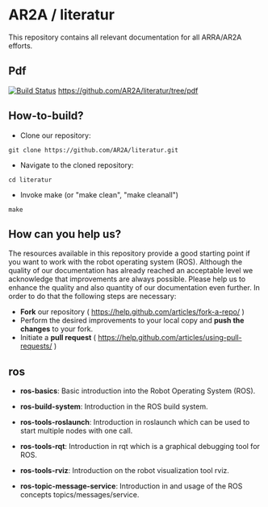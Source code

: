 # AR2A / literatur
This repository contains all relevant documentation for all ARRA/AR2A efforts.

## Pdf
[![Build Status](https://travis-ci.org/ar2a/literatur.svg?branch=master)](https://travis-ci.org/AR2A/literatur)  https://github.com/AR2A/literatur/tree/pdf


## How-to-build?
* Clone our repository:
```
git clone https://github.com/AR2A/literatur.git
```
* Navigate to the cloned repository:
```
cd literatur
```
* Invoke make (or "make clean", "make cleanall")
```
make
```

## How can you help us?
The resources available in this repository provide a good starting point if you want to work with the robot operating system (ROS). Although the quality of our documentation has already reached an acceptable level we acknowledge that improvements are always possible. Please help us to enhance the quality and also quantity of our documentation even further. In order to do that the following steps are necessary:
* **Fork** our repository ( https://help.github.com/articles/fork-a-repo/ )
* Perform the desired improvements to your local copy and **push the changes** to your fork.
* Initiate a **pull request** ( https://help.github.com/articles/using-pull-requests/ )

## ros
* **ros-basics**: Basic introduction into the Robot Operating System (ROS).

* **ros-build-system**: Introduction in the ROS build system.

* **ros-tools-roslaunch**: Introduction in roslaunch which can be used to start multiple nodes with one call.

* **ros-tools-rqt**: Introduction in rqt which is a graphical debugging tool for ROS.

* **ros-tools-rviz**: Introduction on the robot visualization tool rviz.

* **ros-topic-message-service**: Introduction in and usage of the ROS concepts topics/messages/service.

